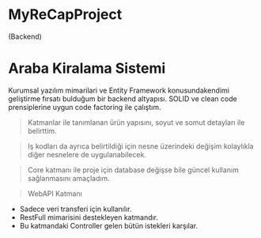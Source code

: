# MyReCapProject
(Backend)

# Araba Kiralama Sistemi

Kurumsal yazılım mimarilari ve Entity Framework konusundakendimi geliştirme fırsatı bulduğum bir backend altyapısı. SOLID ve clean code prensiplerine uygun code factoring ile çalıştım.

>Katmanlar ile tanımlanan ürün yapısını, soyut ve somut detayları ile belirttim.

>Iş kodları da ayrıca belirtildiği için nesne üzerindeki değişim kolaylıkla diğer nesnelere de uygulanabilecek.

>Core katmanı ile proje için database değişse bile güncel kullanım sağlanmasını amaçladım.

>WebAPI Katmanı
* Sadece veri transferi için kullanılır.
* RestFull mimarisini destekleyen katmandır.
* Bu katmandaki Controller gelen bütün istekleri karşılar.


